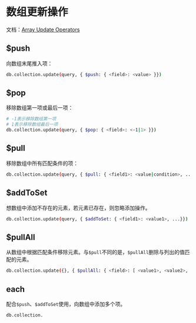 # 数组更新操作

文档：[Array Update Operators](https://docs.mongodb.com/manual/reference/operator/update-array/)

## $push

向数组末尾推入项：

``` bash
db.collection.update(query, { $push: { <field>: <value> }})
```

## $pop

移除数组第一项或最后一项：

``` bash
# -1表示移除数组第一项
# 1表示移除数组最后一项
db.collection.update(query, { $pop: { <field>: <-1|1> }})
```

## $pull

移除数组中所有匹配条件的项：

``` bash
db.collection.update(query, { $pull: { <field1>: <value|condition>, ...}})
```

## $addToSet

想数组中添加不存在的元素，若元素已存在，则忽略添加操作。

``` bash
db.collection.update(query, { $addToSet: { <field1>: <value1>, ...}})
```

## $pullAll

从数组中根据匹配条件移除元素。与`$pull`不同的是，`$pullAll`删除与列出的值匹配的元素。

``` bash
db.collection.update({}, { $pullAll: { <field>: [ <value1>, <value2>, ...]})
```

## each

配合`$push`、`$addToSet`使用，向数组中添加多个项。

``` bash
db.collection.
```
